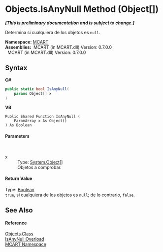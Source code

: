 # Objects.IsAnyNull Method (Object[])
 _**\[This is preliminary documentation and is subject to change.\]**_

Determina si cualquiera de los objetos es `null`.

**Namespace:**&nbsp;<a href="89e7854f-fe6f-d208-fb0c-b17953422852">MCART</a><br />**Assemblies:**&nbsp;&nbsp;MCART (in MCART.dll) Version: 0.7.0.0<br />&nbsp;&nbsp;MCART (in MCART.dll) Version: 0.7.0.0<br />

## Syntax

**C#**<br />
``` C#
public static bool IsAnyNull(
	params Object[] x
)
```

**VB**<br />
``` VB
Public Shared Function IsAnyNull ( 
	ParamArray x As Object()
) As Boolean
```


#### Parameters
&nbsp;<dl><dt>x</dt><dd>Type: <a href="http://msdn2.microsoft.com/es-es/library/e5kfa45b" target="_blank">System.Object</a>[]<br />Objetos a comprobar.</dd></dl>

#### Return Value
Type: <a href="http://msdn2.microsoft.com/es-es/library/a28wyd50" target="_blank">Boolean</a><br />`true`, si cualquiera de los objetos es `null`; de lo contrario, `false`.

## See Also


#### Reference
<a href="bed01b44-1ba8-b02e-7f19-0855e84b8dbd">Objects Class</a><br /><a href="13ed1303-913b-4454-a309-18ca57a1e34f">IsAnyNull Overload</a><br /><a href="89e7854f-fe6f-d208-fb0c-b17953422852">MCART Namespace</a><br />